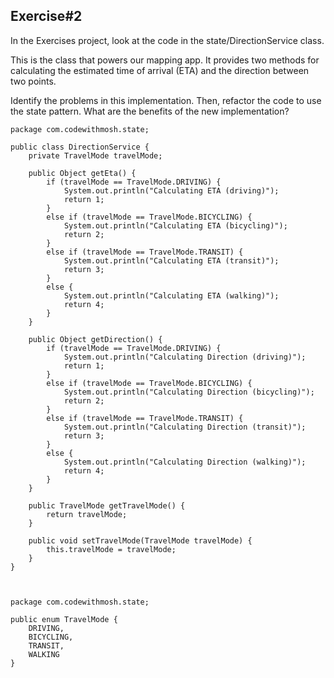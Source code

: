 ## Exercise#2

In the Exercises project, look at the code in the state/DirectionService class.

This is the class that powers our mapping app. It provides two methods for calculating the estimated time of arrival (ETA) and the direction between two points.

Identify the problems in this implementation. Then, refactor the code to use the state pattern. What are the benefits of the new implementation?


```
package com.codewithmosh.state;

public class DirectionService {
    private TravelMode travelMode;

    public Object getEta() {
        if (travelMode == TravelMode.DRIVING) {
            System.out.println("Calculating ETA (driving)");
            return 1;
        }
        else if (travelMode == TravelMode.BICYCLING) {
            System.out.println("Calculating ETA (bicycling)");
            return 2;
        }
        else if (travelMode == TravelMode.TRANSIT) {
            System.out.println("Calculating ETA (transit)");
            return 3;
        }
        else {
            System.out.println("Calculating ETA (walking)");
            return 4;
        }
    }

    public Object getDirection() {
        if (travelMode == TravelMode.DRIVING) {
            System.out.println("Calculating Direction (driving)");
            return 1;
        }
        else if (travelMode == TravelMode.BICYCLING) {
            System.out.println("Calculating Direction (bicycling)");
            return 2;
        }
        else if (travelMode == TravelMode.TRANSIT) {
            System.out.println("Calculating Direction (transit)");
            return 3;
        }
        else {
            System.out.println("Calculating Direction (walking)");
            return 4;
        }
    }

    public TravelMode getTravelMode() {
        return travelMode;
    }

    public void setTravelMode(TravelMode travelMode) {
        this.travelMode = travelMode;
    }
}



package com.codewithmosh.state;

public enum TravelMode {
    DRIVING,
    BICYCLING,
    TRANSIT,
    WALKING
}

```
